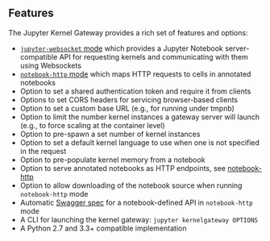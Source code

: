 ## Features

The Jupyter Kernel Gateway provides a rich set of features and options:

* [`jupyter-websocket` mode](#jupyter-websocket-mode) which provides a 
  Jupyter Notebook server-compatible API for requesting kernels and
  communicating with them using Websockets
* [`notebook-http` mode](#notebook-http-mode) which maps HTTP requests to
  cells in annotated notebooks
* Option to set a shared authentication token and require it from clients
* Options to set CORS headers for servicing browser-based clients
* Option to set a custom base URL (e.g., for running under tmpnb)
* Option to limit the number kernel instances a gateway server will launch
  (e.g., to force scaling at the container level)
* Option to pre-spawn a set number of kernel instances
* Option to set a default kernel language to use when one is not specified
  in the request
* Option to pre-populate kernel memory from a notebook
* Option to serve annotated notebooks as HTTP endpoints, see
  [notebook-http](#notebook-http-mode)
* Option to allow downloading of the notebook source when running
  `notebook-http` mode
* Automatic [Swagger spec](http://swagger.io/introducing-the-open-api-initiative/)
  for a notebook-defined API in `notebook-http` mode
* A CLI for launching the kernel gateway: `jupyter kernelgateway OPTIONS`
* A Python 2.7 and 3.3+ compatible implementation
